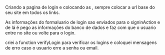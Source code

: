 Criando a pagina de login e colocando as <?=$base;?>, sempre colocar a url base do seu site em todos os links.

As informações do formaluario de login sao enviados para o signinAction e de lá é pego as informações do banco de dados e faz com que o usuario entre no site ou volte para o login.

criei a function verifyLogin para verificar os logins e coloquei mensagens de erro caso o usuario erre a senha ou email.